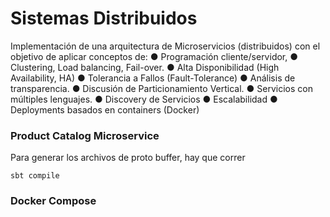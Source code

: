 # Sistemas Distribuidos
Implementación de una arquitectura de Microservicios (distribuidos) con el objetivo de
aplicar conceptos de:
● Programación cliente/servidor,
● Clustering, Load balancing, Fail-over.
● Alta Disponibilidad (High Availability, HA)
● Tolerancia a Fallos (Fault-Tolerance)
● Análisis de transparencia.
● Discusión de Particionamiento Vertical.
● Servicios con múltiples lenguajes.
● Discovery de Servicios
● Escalabilidad
● Deployments basados en containers (Docker)

### Product Catalog Microservice
Para generar los archivos de proto buffer, hay que correr 

```
sbt compile
```

### Docker Compose